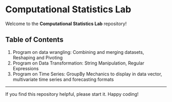 # Computational Statistics Lab

Welcome to the **Computational Statistics Lab** repository!

## Table of Contents

1. Program on data wrangling: Combining and merging datasets, Reshaping and Pivoting
2. Program on Data Transformation: String Manipulation, Regular Expressions
3. Program on Time Series: GroupBy Mechanics to display in data vector, multivariate time series and forecasting formats
   
---

If you find this repository helpful, please start it. Happy coding!
